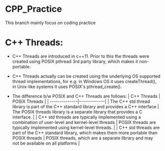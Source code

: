 # CPP_Practice
This branch mainly focus on coding practice


# C++ Threads:
 - C++ Threads are introduced in c++11. Prior to this the threads were created using POSIX pthread 3rd party library, which makes it non-portable.
 - C++ Threads actually can be created using the underlying OS supported thread implementations, for e.g. in Windows OS it uses createThread(), in Unix-like systems it uses POSIX's pthread_create().

 - The difference b/w POSIX and C++ Threads are follows:
| C++ Threads   | POSIX Threads |
| --------------|-------------|
| The C++ std thread library is part of the C++ standard library and provides a C++ interface              | The POSIX threads library is a separate library that provides a C interface. |
| C++ std threads are typically implemented using a combination of user-level and kernel-level threads     | POSIX threads are typically implemented using kernel-level threads. |
| C++ std threads are part of the C++ standard library, which makes them more portable than POSIX threads  | POSIX threads, which are a separate library and may not be available on all platforms   |
